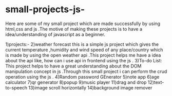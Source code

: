 # small-projects-js-

Here are some of my small project which are made successfully by using html,css and js .The motive of making these projects is to have a idea/understanding of javascript as a beginner.

1)projects:-
2)weather forecast
  this is a simple js project which gives the current temperature ,humidity and wind speed of any place/country which is  made by using the open weather api .This project helps me have a idea about the api like, how can i use api in frontend using the js .
3)To-do List:
 This project helps to have a great understanding about the DOM manipulation concept in js .Through this small project i can perform the crud operation using the js .
 4)Random password GEnerator 
 5)note app
 6)age calculator 
 7)qr generator 
 8)popup 
 9)music player 
 11)drag and drop 
 12)text-to-speech 
 13)image scroll horizontally
 14)background image remover 
